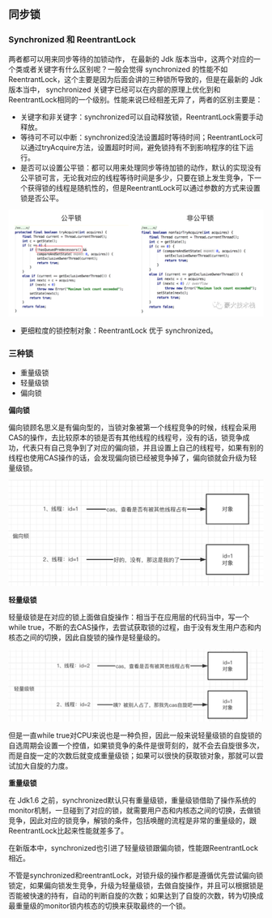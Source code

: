 ## 同步锁



### Synchronized 和 ReentrantLock

两者都可以用来同步等待的加锁动作， 在最新的 Jdk 版本当中，这两个对应的一个类或者关键字有什么区别呢？一般会觉得 synchronized 的性能不如 ReentrantLock，这个主要是因为后面会讲的三种锁所导致的，但是在最新的 Jdk 版本当中， synchronized 关键字已经可以在内部的原理上优化到和ReentrantLock相同的一个级别。性能来说已经相差无异了，两者的区别主要是：

- 关键字和非关键字：synchronized可以自动释放锁，ReentrantLock需要手动释放。
- 等待可不可以中断：synchronized没法设置超时等待时间；ReentrantLock可以通过tryAcquire方法，设置超时时间，避免锁持有不到影响程序的往下运行。
- 是否可以设置公平锁：都可以用来处理同步等待加锁的动作，默认的实现没有公平锁可言，无论我对应的线程等待时间是多少，只要在锁上发生竞争，下一个获得锁的线程是随机性的，但是ReentrantLock可以通过参数的方式来设置锁是否公平。

![lock](../images/lock.png)

- 更细粒度的锁控制对象：ReentrantLock 优于 synchronized。





### 三种锁

- 重量级锁
- 轻量级锁
- 偏向锁



**偏向锁**

偏向锁顾名思义是有偏向型的，当锁对象被第一个线程竞争的时候，线程会采用CAS的操作，去比较原本的锁是否有其他线程的线程号，没有的话，锁竞争成功，代表只有自己竞争到了对应的偏向锁，并且设置上自己的线程号，如果有别的线程也使用CAS操作的话，会发现偏向锁已经被竞争掉了，偏向锁就会升级为轻量级锁。

![image-20220407221741478](../images/image-20220407221741478.png)



**轻量级锁**

轻量级锁是在对应的锁上面做自旋操作：相当于在应用层的代码当中，写一个while true，不断的去CAS操作，去尝试获取锁的过程，由于没有发生用户态和内核态之间的切换，因此自旋锁的操作是轻量级的。

![image-20220407222618659](../images/image-20220407222618659.png)

但是一直while true对CPU来说也是一种负担，因此一般来说轻量级锁的自旋锁的自选周期会设置一个控值，如果锁竞争的条件是很苛刻的，就不会去自旋很多次，而是自旋一定的次数后就变成重量级锁；如果可以很快的获取锁对象，那就可以尝试加大自旋的力度。



**重量级锁**

在 Jdk1.6 之前，synchronized默认只有重量级锁，重量级锁借助了操作系统的monitor机制，一旦碰到了对应的锁，就需要用户态和内核态之间的切换，去做锁竞争，因此对应的锁竞争，解锁的条件，包括唤醒的流程是非常的重量级的，跟ReentrantLock比起来性能就差多了。

在新版本中，synchronized也引进了轻量级锁跟偏向锁，性能跟ReentrantLock相近。



不管是synchronized和reentrantLock，对锁升级的操作都是遵循优先尝试偏向锁锁定，如果偏向锁发生竞争，升级为轻量级锁，去做自旋操作，并且可以根据锁是否能被快速的持有，自动的判断自旋的次数；如果达到了自旋的次数，转为切换成最重量级的monitor锁内核态的切换来获取最终的一个锁。